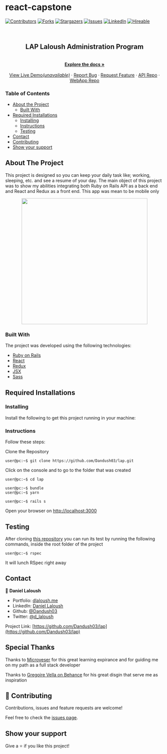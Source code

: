 # react-capstone
[![Contributors][contributors-shield]][contributors-url]
[![Forks][forks-shield]][forks-url]
[![Stargazers][stars-shield]][stars-url]
[![Issues][issues-shield]][issues-url]
[![LinkedIn][linkedin-shield2]][linkedin-url2]
[![Hireable][hireable]][hireable-url]

<!-- PROJECT LOGO -->
<br />
<p align="center">
 <h2 align="center"> LAP Laloush Administration Program </h2>

  <p align="center">
    <br />
    <a href="https://github.com/Dandush03/lap"><strong>Explore the docs »</strong></a>
    <br />
    <br />
    <a href="/">View Live Demo<em>(unavailable)</em></a>
    ·
    <a href="https://github.com/Dandush03/lap/issues">Report Bug</a>
    ·
    <a href="https://github.com/Dandush03/lap/issues">Request Feature</a>
    ·
    <a href="https://github.com/Dandush03/lap">API Repo</a>
    ·
    <a href="https://github.com/Dandush03/lap">WebApp Repo</a>
  </p>

</p>

### Table of Contents
* [About the Project](#about-the-project)
  * [Built With](#built-with)
* [Required Installations](#Required-Installations)
  * [Installing](#Installing)
  * [Instructions](#Instructions)
  * [Testing](#Testing)
* [Contact](#contact)
* [Contributing](#Contributing)
* [Show your support](#Show-your-support)

## About The Project

This project is designed so you can keep your daily task like; working, sleeping, etc. and see a resume of your day. The main object of this project was to show my abilities integrating both Ruby on Rails API as a back end and React and Redux as a front end. This app was mean to be mobile only

<p align="center">
  <img height="400" src="./mobile.png">
</p>

### Built With
The project was developed using the following technologies:

- [Ruby on Rails](https://rubyonrails.org/)
- [React](https://es.reactjs.org/)
- [Redux](https://redux.js.org/)
- [JSX](https://reactjs.org/docs/introducing-jsx.html)
- [Sass](https://sass-lang.com/)

## Required Installations

### Installing

<p>Install the following to get this project running in your machine:</p>

### Instructions

<p>Follow these steps:</p>

Clone the Repository

```Shell
user@pc:~$ git clone https://github.com/Dandush03/lap.git
```

Click on the console and to go to the folder that was created

```Shell
user@pc:~$ cd lap
```

```Shell
user@pc:~$ bundle
user@pc:~$ yarn
```

```Shell
user@pc:~$ rails s
```

Open your browser on [http://localhost:3000](http://localhost:3000)

## Testing

After cloning [this repository](https://github.com/Dandush03/lap.git) you can run its test by running the following commands, inside the root folder of the project 

```Shell
user@pc:~$ rspec
```

It will lunch RSpec right away 

## Contact

👤 **Daniel Laloush**
 - Portfolio: [dlaloush.me](https://dlaloush.me) 
 - LinkedIn: [Daniel Laloush](https://www.linkedin.com/in/daniel-laloush-0a7331a9) 
 - Github: [@Dandush03](https://github.com/Dandush03) 
 - Twitter: [@d_laloush](https://twitter.com/d_laloush) 

<p align="center">

  Project Link: [https://github.com/Dandush03/lap](https://github.com/Dandush03/lap)

</p>

## Special Thanks

Thanks to [Microveser](https://www.microverse.org/) for this great learning expirance and for guiding me on my path as a full stack developer

Thanks to [Gregoire Vella on Behance](https://www.behance.net/gregoirevella) for his great disgin that serve me as inspiration

## 🤝 Contributing

Contributions, issues and feature requests are welcome!

Feel free to check the [issues page](https://github.com/Dandush03/lap/issues).

## Show your support

Give a ⭐️ if you like this project!

<!-- MARKDOWN LINKS & IMAGES -->
[contributors-shield]: https://img.shields.io/github/contributors/Dandush03/React-Calculator.svg?style=flat-square
[contributors-url]: https://github.com/Dandush03/lap/graphs/contributors
[forks-shield]: https://img.shields.io/github/forks/Dandush03/lap.svg?style=flat-square
[forks-url]: https://github.com/Dandush03/lap/network/members
[stars-shield]: https://img.shields.io/github/stars/Dandush03/lap.svg?style=flat-square
[stars-url]: https://github.com/Dandush03/lap/stargazers
[issues-shield]: https://img.shields.io/github/issues/Dandush03/lap.svg?style=flat-square
[issues-url]: https://github.com/Dandush03/lap/issues
[license-shield]: https://img.shields.io/github/license/Dandush03/lap.svg?style=flat-square
[license-url]: https://github.com/Dandush03/lap/blob/master/LICENSE.txt
[linkedin-shield2]: https://img.shields.io/badge/-LinkedIn-black.svg?style=flat-square&logo=linkedin&colorB=555
[linkedin-url2]: https://www.linkedin.com/in/daniel-laloush/
[hireable]: https://cdn.rawgit.com/hiendv/hireable/master/styles/flat/yes.svg
[hireable-url]: https://www.linkedin.com/in/daniel-laloush/

